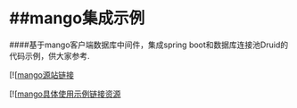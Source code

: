 ##mango集成示例
=========================================
    
####基于mango客户端数据库中间件，集成spring boot和数据库连接池Druid的代码示例，供大家参考.
    
[![[mango源站链接](https://github.com/jfaster/mango)
    
[![[mango具体使用示例链接资源](https://github.com/jfaster/mango-example)